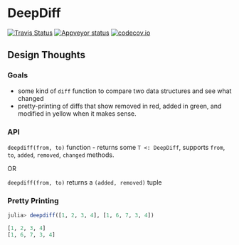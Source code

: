 # DeepDiff

[![Travis Status](https://travis-ci.org/ssfrr/StructureDiffs.jl.svg?branch=master)](https://travis-ci.org/ssfrr/StructureDiffs.jl)
[![Appveyor status](https://ci.appveyor.com/api/projects/status/jim9hndbolm8p9p4/branch/master?svg=true)](https://ci.appveyor.com/project/ssfrr/deepdiffs-jl/branch/master)
[![codecov.io](http://codecov.io/github/ssfrr/StructureDiffs.jl/coverage.svg?branch=master)](http://codecov.io/github/ssfrr/StructureDiffs.jl?branch=master)

## Design Thoughts

### Goals

* some kind of `diff` function to compare two data structures and see what changed
* pretty-printing of diffs that show removed in red, added in green, and modified in yellow when it makes sense.

### API

`deepdiff(from, to)` function - returns some `T <: DeepDiff`, supports `from`, `to`, `added`, `removed`, `changed` methods.

OR

`deepdiff(from, to)` returns a `(added, removed)` tuple


### Pretty Printing

```julia
julia> deepdiff([1, 2, 3, 4], [1, 6, 7, 3, 4])

[1, 2, 3, 4]
[1, 6, 7, 3, 4]
```
